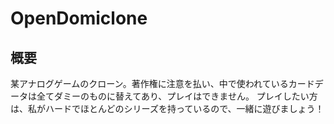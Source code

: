 # OpenDomiclone
## 概要
 某アナログゲームのクローン。著作権に注意を払い、中で使われているカードデータは全てダミーのものに替えてあり、プレイはできません。
 プレイしたい方は、私がハードでほとんどのシリーズを持っているので、一緒に遊びましょう！

